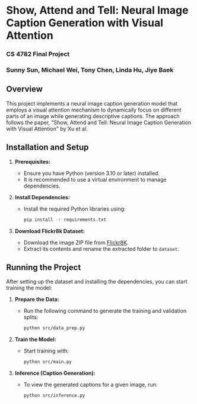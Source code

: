 # Show, Attend and Tell: Neural Image Caption Generation with Visual Attention

### CS 4782 Final Project

### Sunny Sun, Michael Wei, Tony Chen, Linda Hu, Jiye Baek

## Overview

This project implements a neural image caption generation model that employs a visual attention mechanism to dynamically focus on different parts of an image while generating descriptive captions. The approach follows the paper, "Show, Attend and Tell: Neural Image Caption Generation with Visual Attention" by Xu et al.

## Installation and Setup

1. **Prerequisites:**

   - Ensure you have Python (version 3.10 or later) installed.
   - It is recommended to use a virtual environment to manage dependencies.

2. **Install Dependencies:**

   - Install the required Python libraries using:
     ```bash
     pip install -r requirements.txt
     ```

3. **Download Flickr8k Dataset:**
   - Download the image ZIP file from [Flickr8K](https://github.com/jbrownlee/Datasets/releases/download/Flickr8k/Flickr8k_Dataset.zip).
   - Extract its contents and rename the extracted folder to `dataset`.

## Running the Project

After setting up the dataset and installing the dependencies, you can start training the model:

1. **Prepare the Data:**

   - Run the following command to generate the training and validation splits:
     ```bash
     python src/data_prep.py
     ```

2. **Train the Model:**

   - Start training with:
     ```bash
     python src/main.py
     ```

3. **Inference (Caption Generation):**
   - To view the generated captions for a given image, run:
     ```bash
     python src/inference.py
     ```

